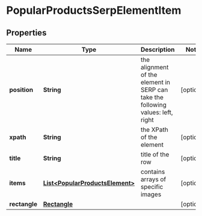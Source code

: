 

# PopularProductsSerpElementItem


## Properties

| Name | Type | Description | Notes |
|------------ | ------------- | ------------- | -------------|
|**position** | **String** | the alignment of the element in SERP can take the following values: left, right |  [optional] |
|**xpath** | **String** | the XPath of the element |  [optional] |
|**title** | **String** | title of the row |  [optional] |
|**items** | [**List&lt;PopularProductsElement&gt;**](PopularProductsElement.md) | contains arrays of specific images |  [optional] |
|**rectangle** | [**Rectangle**](Rectangle.md) |  |  [optional] |



